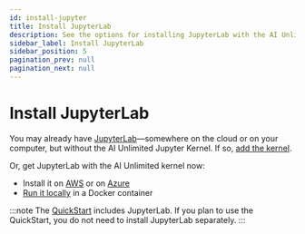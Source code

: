 ```yaml
---
id: install-jupyter
title: Install JupyterLab
description: See the options for installing JupyterLab with the AI Unlimited Jupyter Kernel.
sidebar_label: Install JupyterLab
sidebar_position: 5
pagination_prev: null
pagination_next: null
---
```


# Install JupyterLab

You may already have [JupyterLab](https://jupyter.org/)&mdash;somewhere on the cloud or on your computer, but without the AI Unlimited Jupyter Kernel. If so, [add the kernel](https://downloads.teradata.com/download/tools/teradata-ai-unlimited-jupyter-kernel).

Or, get JupyterLab with the AI Unlimited kernel now:

- Install it on [AWS](/docs/resources/jupyterlab/install-jupyterlab-aws.md) or on [Azure](/docs/resources/jupyterlab/install-jupyterlab-azure.md)
- [Run it locally](/docs/resources/jupyterlab/run-jupyterlab-docker.md) in a Docker container

:::note
The [QuickStart](/docs/resources/quickstart) includes JupyterLab. If you plan to use the QuickStart, you do not need to install JupyterLab separately.
:::
